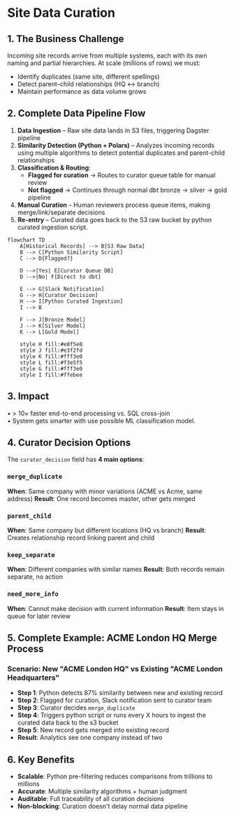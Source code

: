 # Site Data Curation

## 1. The Business Challenge
Incoming site records arrive from multiple systems, each with its own naming and partial hierarchies. At scale (millions of rows) we must:
- Identify duplicates (same site, different spellings)
- Detect parent–child relationships (HQ ↔ branch)
- Maintain performance as data volume grows

## 2. Complete Data Pipeline Flow
1. **Data Ingestion** – Raw site data lands in S3 files, triggering Dagster pipeline
2. **Similarity Detection (Python + Polars)** – Analyzes incoming records using multiple algorithms to detect potential duplicates and parent-child relationships
3. **Classification & Routing**:
   - **Flagged for curation** → Routes to curator queue table for manual review
   - **Not flagged** → Continues through normal dbt bronze → silver → gold pipeline
4. **Manual Curation** – Human reviewers process queue items, making merge/link/separate decisions
5. **Re-entry** – Curated data goes back to the S3 raw bucket by python curated ingestion script.

```mermaid
flowchart TD
    A[Historical Records] --> B[S3 Raw Data]
    B --> C[Python Similarity Script]
    C --> D{Flagged?}
    
    D -->|Yes| E[Curator Queue DB]
    D -->|No| F[Direct to dbt]
    
    E --> G[Slack Notification]
    G --> H[Curator Decision]
    H --> I[Python Curated Ingestion]
    I --> B
    
    F --> J[Bronze Model]
    J --> K[Silver Model]
    K --> L[Gold Model]
    
    style H fill:#e8f5e8
    style J fill:#e3f2fd
    style K fill:#fff3e0
    style L fill:#f3e5f5
    style G fill:#fff3e0
    style I fill:#ffebee
```

## 3. Impact
• > 10× faster end-to-end processing vs. SQL cross-join  
• System gets smarter with use possible ML classification model.

## 4. Curator Decision Options

The `curator_decision` field has **4 main options**:

### `merge_duplicate`
**When**: Same company with minor variations (ACME vs Acme, same address)
**Result**: One record becomes master, other gets merged

### `parent_child`
**When**: Same company but different locations (HQ vs branch)
**Result**: Creates relationship record linking parent and child

### `keep_separate`
**When**: Different companies with similar names
**Result**: Both records remain separate, no action

### `need_more_info`
**When**: Cannot make decision with current information
**Result**: Item stays in queue for later review

## 5. Complete Example: ACME London HQ Merge Process

### Scenario: New "ACME London HQ" vs Existing "ACME London Headquarters"

- **Step 1**: Python detects 87% similarity between new and existing record
- **Step 2**: Flagged for curation, Slack notification sent to curator team
- **Step 3**: Curator decides `merge_duplicate`
- **Step 4**: Triggers python script or runs every X hours to ingest the curated data back to the s3 bucket
- **Step 5**: New record gets merged into existing record
- **Result**: Analytics see one company instead of two

## 6. Key Benefits

- **Scalable**: Python pre-filtering reduces comparisons from trillions to millions
- **Accurate**: Multiple similarity algorithms + human judgment
- **Auditable**: Full traceability of all curation decisions
- **Non-blocking**: Curation doesn't delay normal data pipeline
